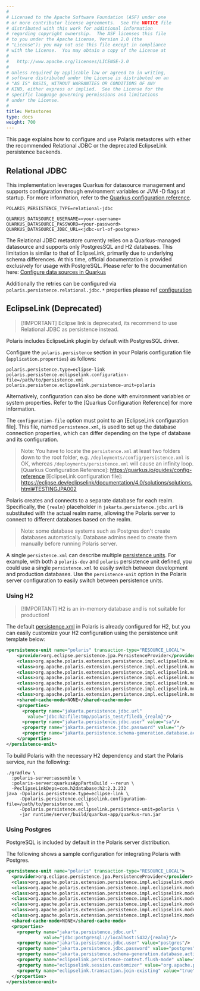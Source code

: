 ```yaml
---
#
# Licensed to the Apache Software Foundation (ASF) under one
# or more contributor license agreements.  See the NOTICE file
# distributed with this work for additional information
# regarding copyright ownership.  The ASF licenses this file
# to you under the Apache License, Version 2.0 (the
# "License"); you may not use this file except in compliance
# with the License.  You may obtain a copy of the License at
#
#   http://www.apache.org/licenses/LICENSE-2.0
#
# Unless required by applicable law or agreed to in writing,
# software distributed under the License is distributed on an
# "AS IS" BASIS, WITHOUT WARRANTIES OR CONDITIONS OF ANY
# KIND, either express or implied.  See the License for the
# specific language governing permissions and limitations
# under the License.
#
title: Metastores
type: docs
weight: 700
---
```


This page explains how to configure and use Polaris metastores with either the recommended Relational JDBC or the
deprecated EclipseLink persistence backends.

## Relational JDBC
This implementation leverages Quarkus for datasource management and supports configuration through
environment variables or JVM -D flags at startup. For more information, refer to the [Quarkus configuration reference](https://quarkus.io/guides/config-reference#env-file).


```
POLARIS_PERSISTENCE_TYPE=relational-jdbc

QUARKUS_DATASOURCE_USERNAME=<your-username>
QUARKUS_DATASOURCE_PASSWORD=<your-password>
QUARKUS_DATASOURCE_JDBC_URL=<jdbc-url-of-postgres>
```

The Relational JDBC metastore currently relies on a Quarkus-managed datasource and supports only PostgresSQL and H2 databases. This limitation is similar to that of EclipseLink, primarily due to underlying schema differences. At this time, official documentation is provided exclusively for usage with PostgreSQL.
Please refer to the documentation here:
[Configure data sources in Quarkus](https://quarkus.io/guides/datasource)

Additionally the retries can be configured via `polaris.persistence.relational.jdbc.*` properties please ref [configuration](./configuration.md)

## EclipseLink (Deprecated)
> [!IMPORTANT] Eclipse link is deprecated, its recommend to use Relational JDBC as persistence instead.

Polaris includes EclipseLink plugin by default with PostgresSQL driver.

Configure the `polaris.persistence` section in your Polaris configuration file
(`application.properties`) as follows:

```
polaris.persistence.type=eclipse-link
polaris.persistence.eclipselink.configuration-file=/path/to/persistence.xml
polaris.persistence.eclipselink.persistence-unit=polaris
```

Alternatively, configuration can also be done with environment variables or system properties. Refer
to the [Quarkus Configuration Reference] for more information.

The `configuration-file` option must point to an [EclipseLink configuration file]. This file, named
`persistence.xml`, is used to set up the database connection properties, which can differ depending
on the type of database and its configuration.

> Note: You have to locate the `persistence.xml` at least two folders down to the root folder, e.g. `/deployments/config/persistence.xml` is OK, whereas `/deployments/persistence.xml` will cause an infinity loop.
[Quarkus Configuration Reference]: https://quarkus.io/guides/config-reference
[EclipseLink configuration file]: https://eclipse.dev/eclipselink/documentation/4.0/solutions/solutions.html#TESTINGJPA002

Polaris creates and connects to a separate database for each realm. Specifically, the `{realm}` placeholder in `jakarta.persistence.jdbc.url` is substituted with the actual realm name, allowing the Polaris server to connect to different databases based on the realm.

> Note: some database systems such as Postgres don't create databases automatically. Database admins need to create them manually before running Polaris server.

A single `persistence.xml` can describe multiple [persistence units](https://eclipse.dev/eclipselink/documentation/4.0/concepts/concepts.html#APPDEV001). For example, with both a `polaris-dev` and `polaris` persistence unit defined, you could use a single `persistence.xml` to easily switch between development and production databases. Use the `persistence-unit` option in the Polaris server configuration to easily switch between persistence units.

### Using H2

> [!IMPORTANT] H2 is an in-memory database and is not suitable for production!

The default [persistence.xml] in Polaris is already configured for H2, but you can easily customize
your H2 configuration using the persistence unit template below:

[persistence.xml]: https://github.com/apache/polaris/blob/main/extension/persistence/eclipselink/src/main/resources/META-INF/persistence.xml

```xml
<persistence-unit name="polaris" transaction-type="RESOURCE_LOCAL">
    <provider>org.eclipse.persistence.jpa.PersistenceProvider</provider>
    <class>org.apache.polaris.extension.persistence.impl.eclipselink.models.ModelEntity</class>
    <class>org.apache.polaris.extension.persistence.impl.eclipselink.models.ModelEntityActive</class>
    <class>org.apache.polaris.extension.persistence.impl.eclipselink.models.ModelEntityChangeTracking</class>
    <class>org.apache.polaris.extension.persistence.impl.eclipselink.models.ModelEntityDropped</class>
    <class>org.apache.polaris.extension.persistence.impl.eclipselink.models.ModelGrantRecord</class>
    <class>org.apache.polaris.extension.persistence.impl.eclipselink.models.ModelPrincipalSecrets</class>
    <class>org.apache.polaris.extension.persistence.impl.eclipselink.models.ModelSequenceId</class>
    <shared-cache-mode>NONE</shared-cache-mode>
    <properties>
      <property name="jakarta.persistence.jdbc.url"
        value="jdbc:h2:file:tmp/polaris_test/filedb_{realm}"/>
      <property name="jakarta.persistence.jdbc.user" value="sa"/>
      <property name="jakarta.persistence.jdbc.password" value=""/>
      <property name="jakarta.persistence.schema-generation.database.action" value="create"/>
    </properties>
</persistence-unit>
```

To build Polaris with the necessary H2 dependency and start the Polaris service, run the following:

```shell
./gradlew \
  :polaris-server:assemble \
  :polaris-server:quarkusAppPartsBuild --rerun \
  -PeclipseLinkDeps=com.h2database:h2:2.3.232
java -Dpolaris.persistence.type=eclipse-link \
     -Dpolaris.persistence.eclipselink.configuration-file=/path/to/persistence.xml \
     -Dpolaris.persistence.eclipselink.persistence-unit=polaris \
     -jar runtime/server/build/quarkus-app/quarkus-run.jar
```

### Using Postgres

PostgreSQL is included by default in the Polaris server distribution.

The following shows a sample configuration for integrating Polaris with Postgres.

```xml
<persistence-unit name="polaris" transaction-type="RESOURCE_LOCAL">
  <provider>org.eclipse.persistence.jpa.PersistenceProvider</provider>
  <class>org.apache.polaris.extension.persistence.impl.eclipselink.models.ModelEntity</class>
  <class>org.apache.polaris.extension.persistence.impl.eclipselink.models.ModelEntityActive</class>
  <class>org.apache.polaris.extension.persistence.impl.eclipselink.models.ModelEntityChangeTracking</class>
  <class>org.apache.polaris.extension.persistence.impl.eclipselink.models.ModelEntityDropped</class>
  <class>org.apache.polaris.extension.persistence.impl.eclipselink.models.ModelGrantRecord</class>
  <class>org.apache.polaris.extension.persistence.impl.eclipselink.models.ModelPrincipalSecrets</class>
  <class>org.apache.polaris.extension.persistence.impl.eclipselink.models.ModelSequenceId</class>
  <shared-cache-mode>NONE</shared-cache-mode>
  <properties>
    <property name="jakarta.persistence.jdbc.url"
              value="jdbc:postgresql://localhost:5432/{realm}"/>
    <property name="jakarta.persistence.jdbc.user" value="postgres"/>
    <property name="jakarta.persistence.jdbc.password" value="postgres"/>
    <property name="jakarta.persistence.schema-generation.database.action" value="create"/>
    <property name="eclipselink.persistence-context.flush-mode" value="auto"/>
    <property name="eclipselink.session.customizer" value="org.apache.polaris.extension.persistence.impl.eclipselink.PolarisEclipseLinkSessionCustomizer"/>
    <property name="eclipselink.transaction.join-existing" value="true"/>
  </properties>
</persistence-unit>
```

